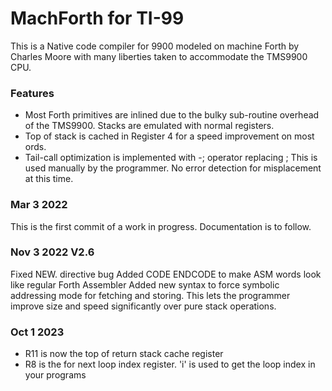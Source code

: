 # MachForth for TI-99

This is a Native code compiler for 9900 modeled on machine Forth by Charles Moore with many liberties taken to accommodate the TMS9900 CPU.  

### Features
- Most Forth primitives are inlined due to the bulky sub-routine overhead of
the TMS9900. Stacks are emulated with normal registers.
- Top of stack is cached in Register 4 for a speed improvement on most ords.
- Tail-call optimization is implemented with  -;  operator replacing ;
This is used manually by the programmer.
No error detection for misplacement at this time.


### Mar 3 2022
This is the first commit of a work in progress. Documentation is to follow.

### Nov 3 2022 V2.6
Fixed NEW. directive bug
Added CODE ENDCODE to make ASM words look like regular Forth Assembler
Added new syntax to force symbolic addressing mode for fetching and storing.
This lets the programmer improve size and speed significantly over pure
stack operations.

### Oct 1 2023
- R11 is now the top of return stack cache register 
- R8  is the for next loop index register. 
    'i' is used to get the loop index in your programs 

